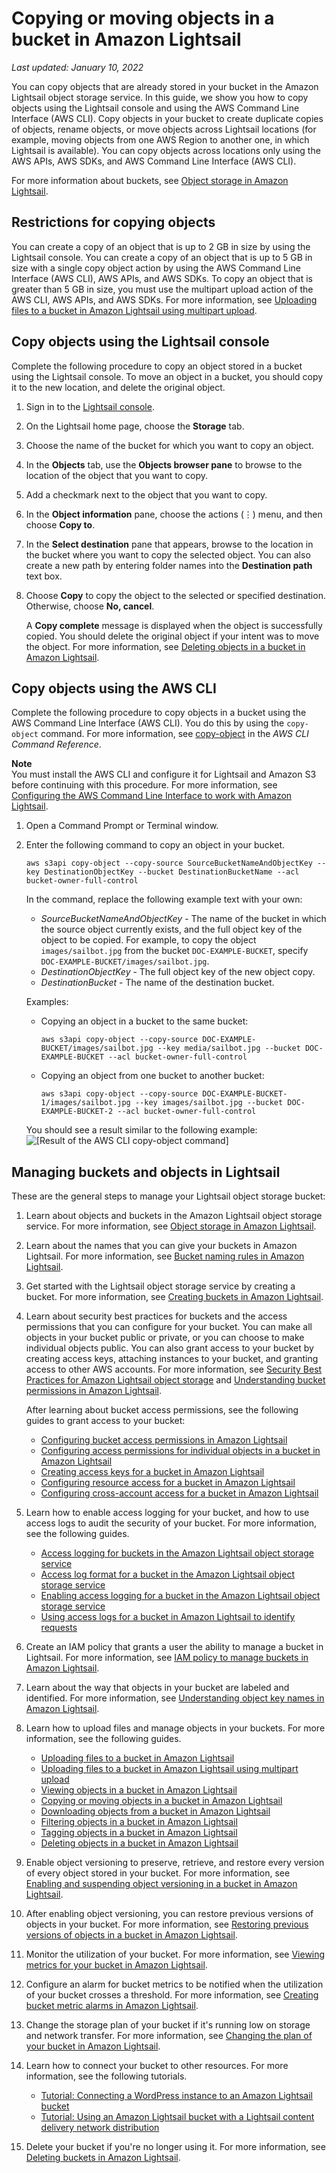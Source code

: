 # Copying or moving objects in a bucket in Amazon Lightsail<a name="amazon-lightsail-copying-moving-bucket-objects"></a>

 *Last updated: January 10, 2022* 

You can copy objects that are already stored in your bucket in the Amazon Lightsail object storage service\. In this guide, we show you how to copy objects using the Lightsail console and using the AWS Command Line Interface \(AWS CLI\)\. Copy objects in your bucket to create duplicate copies of objects, rename objects, or move objects across Lightsail locations \(for example, moving objects from one AWS Region to another one, in which Lightsail is available\)\. You can copy objects across locations only using the AWS APIs, AWS SDKs, and AWS Command Line Interface \(AWS CLI\)\.

For more information about buckets, see [Object storage in Amazon Lightsail](buckets-in-amazon-lightsail.md)\.

## Restrictions for copying objects<a name="copying-moving-bucket-objects-restrictions"></a>

You can create a copy of an object that is up to 2 GB in size by using the Lightsail console\. You can create a copy of an object that is up to 5 GB in size with a single copy object action by using the AWS Command Line Interface \(AWS CLI\), AWS APIs, and AWS SDKs\. To copy an object that is greater than 5 GB in size, you must use the multipart upload action of the AWS CLI, AWS APIs, and AWS SDKs\. For more information, see [Uploading files to a bucket in Amazon Lightsail using multipart upload](amazon-lightsail-uploading-files-to-a-bucket-using-multipart-upload.md)\.

## Copy objects using the Lightsail console<a name="copying-moving-bucket-objects-lightsail-console"></a>

Complete the following procedure to copy an object stored in a bucket using the Lightsail console\. To move an object in a bucket, you should copy it to the new location, and delete the original object\.

1. Sign in to the [Lightsail console](https://lightsail.aws.amazon.com/)\.

1. On the Lightsail home page, choose the **Storage** tab\.

1. Choose the name of the bucket for which you want to copy an object\.

1. In the **Objects** tab, use the **Objects browser pane** to browse to the location of the object that you want to copy\.

1. Add a checkmark next to the object that you want to copy\.

1. In the **Object information** pane, choose the actions \(⋮\) menu, and then choose **Copy to**\.

1. In the **Select destination** pane that appears, browse to the location in the bucket where you want to copy the selected object\. You can also create a new path by entering folder names into the **Destination path** text box\.

1. Choose **Copy** to copy the object to the selected or specified destination\. Otherwise, choose **No, cancel**\.

   A **Copy complete** message is displayed when the object is successfully copied\. You should delete the original object if your intent was to move the object\. For more information, see [Deleting objects in a bucket in Amazon Lightsail](amazon-lightsail-deleting-bucket-objects.md)\.

## Copy objects using the AWS CLI<a name="copying-moving-bucket-objects-aws-cli"></a>

Complete the following procedure to copy objects in a bucket using the AWS Command Line Interface \(AWS CLI\)\. You do this by using the `copy-object` command\. For more information, see [copy\-object](https://docs.aws.amazon.com/cli/latest/reference/s3api/copy-object.html) in the *AWS CLI Command Reference*\.

**Note**  
You must install the AWS CLI and configure it for Lightsail and Amazon S3 before continuing with this procedure\. For more information, see [Configuring the AWS Command Line Interface to work with Amazon Lightsail](lightsail-how-to-set-up-and-configure-aws-cli.md)\.

1. Open a Command Prompt or Terminal window\.

1. Enter the following command to copy an object in your bucket\.

   ```
   aws s3api copy-object --copy-source SourceBucketNameAndObjectKey --key DestinationObjectKey --bucket DestinationBucketName --acl bucket-owner-full-control
   ```

   In the command, replace the following example text with your own:
   + *SourceBucketNameAndObjectKey* \- The name of the bucket in which the source object currently exists, and the full object key of the object to be copied\. For example, to copy the object `images/sailbot.jpg` from the bucket `DOC-EXAMPLE-BUCKET`, specify `DOC-EXAMPLE-BUCKET/images/sailbot.jpg`\.
   + *DestinationObjectKey* \- The full object key of the new object copy\.
   + *DestinationBucket* \- The name of the destination bucket\.

   Examples:
   + Copying an object in a bucket to the same bucket:

     ```
     aws s3api copy-object --copy-source DOC-EXAMPLE-BUCKET/images/sailbot.jpg --key media/sailbot.jpg --bucket DOC-EXAMPLE-BUCKET --acl bucket-owner-full-control
     ```
   + Copying an object from one bucket to another bucket:

     ```
     aws s3api copy-object --copy-source DOC-EXAMPLE-BUCKET-1/images/sailbot.jpg --key images/sailbot.jpg --bucket DOC-EXAMPLE-BUCKET-2 --acl bucket-owner-full-control
     ```

   You should see a result similar to the following example:  
![\[Result of the AWS CLI copy-object command\]](https://d9yljz1nd5001.cloudfront.net/en_us/2c7274df55d082980824e6f5d4268a07/images/amazon-lightsail-s3api-copy-object-result.png)

## Managing buckets and objects in Lightsail<a name="moving-objects-managing-buckets-and-objects"></a>

These are the general steps to manage your Lightsail object storage bucket:

1. Learn about objects and buckets in the Amazon Lightsail object storage service\. For more information, see [Object storage in Amazon Lightsail](buckets-in-amazon-lightsail.md)\.

1. Learn about the names that you can give your buckets in Amazon Lightsail\. For more information, see [Bucket naming rules in Amazon Lightsail](bucket-naming-rules-in-amazon-lightsail.md)\.

1. Get started with the Lightsail object storage service by creating a bucket\. For more information, see [Creating buckets in Amazon Lightsail](amazon-lightsail-creating-buckets.md)\.

1. Learn about security best practices for buckets and the access permissions that you can configure for your bucket\. You can make all objects in your bucket public or private, or you can choose to make individual objects public\. You can also grant access to your bucket by creating access keys, attaching instances to your bucket, and granting access to other AWS accounts\. For more information, see [Security Best Practices for Amazon Lightsail object storage](amazon-lightsail-bucket-security-best-practices.md) and [Understanding bucket permissions in Amazon Lightsail](amazon-lightsail-understanding-bucket-permissions.md)\.

   After learning about bucket access permissions, see the following guides to grant access to your bucket:
   + [Configuring bucket access permissions in Amazon Lightsail](amazon-lightsail-configuring-bucket-permissions.md)
   + [Configuring access permissions for individual objects in a bucket in Amazon Lightsail](amazon-lightsail-configuring-individual-object-access.md)
   + [Creating access keys for a bucket in Amazon Lightsail](amazon-lightsail-creating-bucket-access-keys.md)
   + [Configuring resource access for a bucket in Amazon Lightsail](amazon-lightsail-configuring-bucket-resource-access.md)
   + [Configuring cross\-account access for a bucket in Amazon Lightsail](amazon-lightsail-configuring-bucket-cross-account-access.md)

1. Learn how to enable access logging for your bucket, and how to use access logs to audit the security of your bucket\. For more information, see the following guides\.
   + [Access logging for buckets in the Amazon Lightsail object storage service](amazon-lightsail-bucket-access-logs.md)
   + [Access log format for a bucket in the Amazon Lightsail object storage service](amazon-lightsail-bucket-access-log-format.md)
   + [Enabling access logging for a bucket in the Amazon Lightsail object storage service](amazon-lightsail-enabling-bucket-access-logs.md)
   + [Using access logs for a bucket in Amazon Lightsail to identify requests](amazon-lightsail-using-bucket-access-logs.md)

1. Create an IAM policy that grants a user the ability to manage a bucket in Lightsail\. For more information, see [IAM policy to manage buckets in Amazon Lightsail](amazon-lightsail-bucket-management-policies.md)\.

1. Learn about the way that objects in your bucket are labeled and identified\. For more information, see [Understanding object key names in Amazon Lightsail](understanding-bucket-object-key-names-in-amazon-lightsail.md)\.

1. Learn how to upload files and manage objects in your buckets\. For more information, see the following guides\.
   + [Uploading files to a bucket in Amazon Lightsail](amazon-lightsail-uploading-files-to-a-bucket.md)
   + [Uploading files to a bucket in Amazon Lightsail using multipart upload](amazon-lightsail-uploading-files-to-a-bucket-using-multipart-upload.md)
   + [Viewing objects in a bucket in Amazon Lightsail](amazon-lightsail-viewing-objects-in-a-bucket.md)
   + [Copying or moving objects in a bucket in Amazon Lightsail](#amazon-lightsail-copying-moving-bucket-objects)
   + [Downloading objects from a bucket in Amazon Lightsail](amazon-lightsail-downloading-bucket-objects.md)
   + [Filtering objects in a bucket in Amazon Lightsail](amazon-lightsail-filtering-bucket-objects.md)
   + [Tagging objects in a bucket in Amazon Lightsail](amazon-lightsail-tagging-bucket-objects.md)
   + [Deleting objects in a bucket in Amazon Lightsail](amazon-lightsail-deleting-bucket-objects.md)

1. Enable object versioning to preserve, retrieve, and restore every version of every object stored in your bucket\. For more information, see [Enabling and suspending object versioning in a bucket in Amazon Lightsail](amazon-lightsail-managing-bucket-object-versioning.md)\.

1. After enabling object versioning, you can restore previous versions of objects in your bucket\. For more information, see [Restoring previous versions of objects in a bucket in Amazon Lightsail](amazon-lightsail-restoring-bucket-object-versions.md)\.

1. Monitor the utilization of your bucket\. For more information, see [Viewing metrics for your bucket in Amazon Lightsail](amazon-lightsail-viewing-bucket-metrics.md)\.

1. Configure an alarm for bucket metrics to be notified when the utilization of your bucket crosses a threshold\. For more information, see [Creating bucket metric alarms in Amazon Lightsail](amazon-lightsail-adding-bucket-metric-alarms.md)\.

1. Change the storage plan of your bucket if it's running low on storage and network transfer\. For more information, see [Changing the plan of your bucket in Amazon Lightsail](amazon-lightsail-changing-bucket-plans.md)\.

1. Learn how to connect your bucket to other resources\. For more information, see the following tutorials\.
   + [Tutorial: Connecting a WordPress instance to an Amazon Lightsail bucket](amazon-lightsail-connecting-buckets-to-wordpress.md)
   + [Tutorial: Using an Amazon Lightsail bucket with a Lightsail content delivery network distribution](amazon-lightsail-using-distributions-with-buckets.md)

1. Delete your bucket if you're no longer using it\. For more information, see [Deleting buckets in Amazon Lightsail](amazon-lightsail-deleting-buckets.md)\.